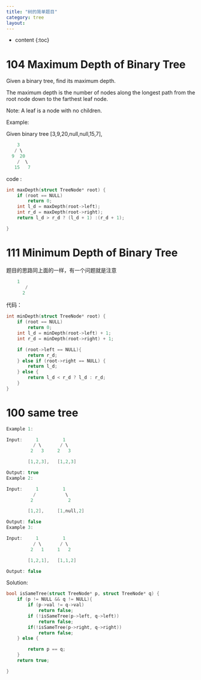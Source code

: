 ```yaml
---
title: "树的简单题目"
category: tree
layout:
---
```

* content
{:toc}

# 104 Maximum Depth of Binary Tree

Given a binary tree, find its maximum depth.

The maximum depth is the number of nodes along the longest path from the root node down to the farthest leaf node.

Note: A leaf is a node with no children.

Example:

Given binary tree [3,9,20,null,null,15,7],

```c
    3
   / \
  9  20
    /  \
   15   7
```

code :

```c
int maxDepth(struct TreeNode* root) {
    if (root == NULL)
        return 0;
    int l_d = maxDepth(root->left);
    int r_d = maxDepth(root->right);
    return l_d > r_d ? (l_d + 1) :(r_d + 1);

}
```

# 111 Minimum Depth of Binary Tree
题目的思路同上面的一样，有一个问题就是注意

```c
	1
       /
      2
```
代码：
```c
int minDepth(struct TreeNode* root) {
    if (root == NULL)
        return 0;
    int l_d = minDepth(root->left) + 1;
    int r_d = minDepth(root->right) + 1;

    if (root->left == NULL){
        return r_d;
    } else if (root->right == NULL) {
        return l_d;
    } else {
        return l_d < r_d ? l_d : r_d;
    }
}
```

# 100 same tree

```c
Example 1:

Input:     1         1
          / \       / \
         2   3     2   3

        [1,2,3],   [1,2,3]

Output: true
Example 2:

Input:     1         1
          /           \
         2             2

        [1,2],     [1,null,2]

Output: false
Example 3:

Input:     1         1
          / \       / \
         2   1     1   2

        [1,2,1],   [1,1,2]

Output: false
```

Solution:

```c
bool isSameTree(struct TreeNode* p, struct TreeNode* q) {
    if (p != NULL && q != NULL){
        if (p->val != q->val)
            return false;
        if (!isSameTree(p->left, q->left))
            return false;
        if(!isSameTree(p->right, q->right))
            return false;
    } else {

        return p == q;
    }
    return true;

}
```
